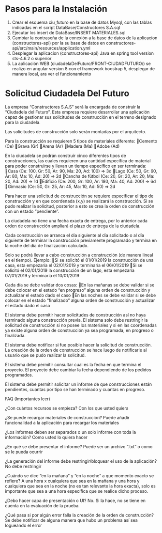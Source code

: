 # Pasos para la Instalación

1. Crear el esquema ciu_futuro en la base de datos Mysql, con las tablas indicadas en el script DataBase/Constructores S.A.sql
2. Ejecutar los insert de DataBase/INSERT MATERIALES.sql
3. Cambiar la contraseña de la conexión a la base de datos de la aplicacion (constructores-api) por la su base de datos en constructores-api/src/main/resources/application.yml
4. Desplegar la aplicacion (constructores-api) Java en spring tool version sts-4.6.2 o superior
5. La aplicación WEB (ciudadelaDelFuturo/FRONT-CIUDADFUTURO/) se realizo en angular version 8 con el framework boostrap 5, desplegar de manera local, ara ver el funcionamiento



# Solicitud Ciudadela Del Futuro
 La empresa “Constructores S.A.S” será la encargada de construir la “Ciudadela del Futuro”. Esta empresa requiere desarrollar una aplicación capaz de gestionar sus solicitudes de construcción en el terreno designado para la ciudadela.
 
Las solicitudes de construcción solo serán montadas por el arquitecto.
 
Para la construcción se requieren 5 tipos de materiales diferente:
Cemento (Ce)
Grava (Gr)
Arena (Ar)
Madera (Ma)
Adobe (Ad)
 
En la ciudadela se podrán construir cinco diferentes tipos de construcciones, las cuales requieren una cantidad específica de material para poder construirse y llevan un tiempo específico en ser terminada:
Casa (Ce: 100, Gr: 50, Ar: 90, Ma: 20, Ad: 100) => 3d
Lago (Ce: 50, Gr: 60, Ar: 80, Ma: 10, Ad: 20) => 2d
Cancha de fútbol (Ce: 20, Gr: 20, Ar: 20, Ma: 20, Ad: 20) => 1d
Edificio (Ce: 200, Gr: 100, Ar: 180, Ma: 40, Ad: 200) => 6d
Gimnasio (Ce: 50, Gr: 25, Ar: 45, Ma: 10, Ad: 50) => 2d
 
Para hacer una solicitud de construcción se requiere especificar el tipo de construcción y en que coordenada (x,y) se realizará la construcción. Si se pudo realizar la solicitud, posterior a esto se crea la orden de construcción con un estado “pendiente”.
 
La ciudadela no tiene una fecha exacta de entrega, por lo anterior cada orden de construcción ampliará el plazo de entrega de la ciudadela.
 
Cada construcción se arranca el día siguiente al día solicitado o al día siguiente de terminar la construcción previamente programado y termina en la noche del día de finalización calculado.
 
Solo se podrá llevar a cabo construcción a construcción (de manera lineal en el tiempo). Ejemplo:
Si se solicitó el 01/01/2019 la construcción de una casa, esta empezaría el 02/01/2019 y terminaría el 06/01/2019
Si se solicitó el 02/01/2019 la construcción de un lago, esta empezaría 07/01/2019 y terminaría el 10/01/2019
 
Cada día se debe validar dos cosas:
En las mañanas se debe validar si se debe colocar en el estado “en progreso” alguna orden de construcción y actualizar el estado dado el caso
En las noches se debe validar si se debe colocar en el estado “finalizado” alguna orden de construcción y actualizar el estado dado el caso
 
El sistema debe permitir hacer solicitudes de construcción así no haya terminado alguna construcción previa. El sistema solo debe restringir la solicitud de construcción si no posee los materiales y si en las coordenadas ya existe alguna orden de construcción ya sea programada, en progreso o finalizada.
 
El sistema debe notificar si fue posible hacer la solicitud de construcción. La creación de la orden de construcción se hace luego de notificarle al usuario que se pudo realizar la solicitud.
 
El sistema debe permitir consultar cual es la fecha en que termina el proyecto. El proyecto debe cambiar la fecha dependiendo de los pedidos programados.
 
El sistema debe permitir solicitar un informe de que construcciones están pendientes, cuantas por tipo se han terminado y cuantas en progreso.
 
 
FAQ (Importantes leer)
 
¿Con cuántos recursos se empieza? Con los que usted quiera
 
¿Se puede recargar materiales de construcción? Puede añadir funcionalidad a la aplicación para recargar los materiales
 
¿Los informes deben ser separados o un solo informe con toda la información? Como usted lo quiera hacer
 
¿En qué se debe presentar el informe? Puede ser un archivo “.txt” o como se le pueda ocurrir
 
¿La generación del informe debe restringir/bloquear el uso de la aplicación? No debe restringir
 
¿Cuándo se dice “en la mañana” y “en la noche” a que momento exacto se refiere? A una hora x cualquiera que sea en la mañana y una hora y cualquiera que sea en la noche (no es tan relevante la hora exacta), solo es importante que sea a una hora específica que se realice dicho proceso.
 
¿Debo hacer capa de presentación o UI? No. Si la hace, no se tiene en cuenta en la evaluación de la prueba.
 
¿Qué pasa si por algún error falla la creación de la orden de construcción? Se debe notificar de alguna manera que hubo un problema así sea logueando el error

